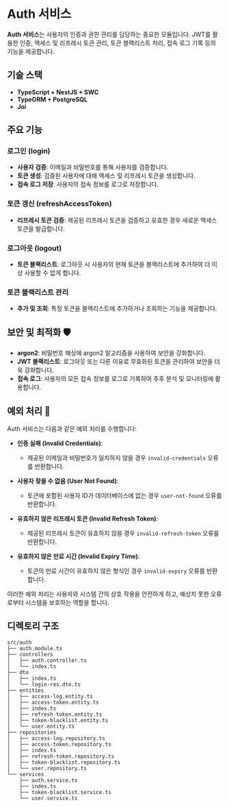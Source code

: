 # Auth 서비스 

**Auth 서비스**는 사용자의 인증과 권한 관리를 담당하는 중요한 모듈입니다. JWT를 활용한 인증, 액세스 및 리프레시 토큰 관리, 토큰 블랙리스트 처리, 접속 로그 기록 등의 기능을 제공합니다.

## 기술 스택 

- **TypeScript + NestJS + SWC**
- **TypeORM + PostgreSQL**
- **Joi**

## 주요 기능 

### 로그인 (login)
- **사용자 검증**: 이메일과 비밀번호를 통해 사용자를 검증합니다.
- **토큰 생성**: 검증된 사용자에 대해 액세스 및 리프레시 토큰을 생성합니다.
- **접속 로그 저장**: 사용자의 접속 정보를 로그로 저장합니다.

### 토큰 갱신 (refreshAccessToken)
- **리프레시 토큰 검증**: 제공된 리프레시 토큰을 검증하고 유효한 경우 새로운 액세스 토큰을 발급합니다.

### 로그아웃 (logout)
- **토큰 블랙리스트**: 로그아웃 시 사용자의 현재 토큰을 블랙리스트에 추가하여 더 이상 사용할 수 없게 합니다.

### 토큰 블랙리스트 관리
- **추가 및 조회**: 특정 토큰을 블랙리스트에 추가하거나 조회하는 기능을 제공합니다.

## 보안 및 최적화 🛡️
- **argon2**: 비밀번호 해싱에 argon2 알고리즘을 사용하여 보안을 강화합니다.
- **JWT 블랙리스트**: 로그아웃 또는 다른 이유로 무효화된 토큰을 관리하여 보안을 더욱 강화합니다.
- **접속 로그**: 사용자의 모든 접속 정보를 로그로 기록하여 추후 분석 및 모니터링에 활용합니다.

## 예외 처리 🚧
Auth 서비스는 다음과 같은 예외 처리를 수행합니다:

- **인증 실패 (Invalid Credentials)**:
  - 제공된 이메일과 비밀번호가 일치하지 않을 경우 `invalid-credentials` 오류를 반환합니다.

- **사용자 찾을 수 없음 (User Not Found)**:
  - 토큰에 포함된 사용자 ID가 데이터베이스에 없는 경우 `user-not-found` 오류를 반환합니다.

- **유효하지 않은 리프레시 토큰 (Invalid Refresh Token)**:
  - 제공된 리프레시 토큰이 유효하지 않을 경우 `invalid-refresh-token` 오류를 반환합니다.

- **유효하지 않은 만료 시간 (Invalid Expiry Time)**:
  - 토큰의 만료 시간이 유효하지 않은 형식인 경우 `invalid-expiry` 오류를 반환합니다.

이러한 예외 처리는 사용자와 시스템 간의 상호 작용을 안전하게 하고, 예상치 못한 오류로부터 시스템을 보호하는 역할을 합니다.

## 디렉토리 구조 

```plaintext
src/auth
├── auth.module.ts
├── controllers
│   ├── auth.controller.ts
│   └── index.ts
├── dto
│   ├── index.ts
│   └── login-res.dto.ts
├── entities
│   ├── access-log.entity.ts
│   ├── access-token.entity.ts
│   ├── index.ts
│   ├── refresh-token.entity.ts
│   ├── token-blacklist.entity.ts
│   └── user.entity.ts
├── repositories
│   ├── access-log.repository.ts
│   ├── access-token.repository.ts
│   ├── index.ts
│   ├── refresh-token.repository.ts
│   ├── token-blacklist.repository.ts
│   └── user.repository.ts
└── services
    ├── auth.service.ts
    ├── index.ts
    ├── token-blacklist.service.ts
    └── user.service.ts
